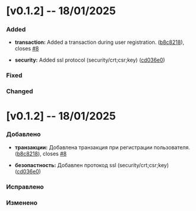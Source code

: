 # [v0.1.2] -- 18/01/2025

### Added

- **transaction:** Added a transaction during user registration. ([b8c8218](https://github.com/Artymiik/flicksfi/commit/b8c821843b638d81c8fb7dae042280dbf7372a3a)), closes [#8](https://github.com/Artymiik/flicksfi/issues/8)

- **security:** Added ssl protocol (security/crt;csr;key) ([cd036e0](https://github.com/Artymiik/flicksfi/commit/cd036e09dfdc0e17c90c660bed3cc8ae80856fec))

### Fixed

### Changed

# [v0.1.2] -- 18/01/2025

### Добавлено

- **транзакции:** Добавлена транзакция при регистрации пользователя. ([b8c8218](https://github.com/Artymiik/flicksfi/commit/b8c821843b638d81c8fb7dae042280dbf7372a3a)), closes [#8](https://github.com/Artymiik/flicksfi/issues/8)

- **безопастность:** Добавлен протокод ssl (security/crt;csr;key) ([cd036e0](https://github.com/Artymiik/flicksfi/commit/cd036e09dfdc0e17c90c660bed3cc8ae80856fec))

### Исправлено

### Изменено
